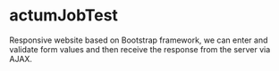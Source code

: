 # actumJobTest
Responsive website based on Bootstrap framework, we can enter and validate form values and then receive the response from the server via AJAX.
